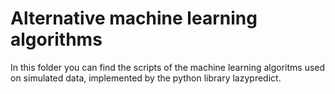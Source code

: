 # Alternative machine learning algorithms
In this folder you can find the scripts of the machine learning algoritms used on simulated data, implemented by the python library lazypredict. 

